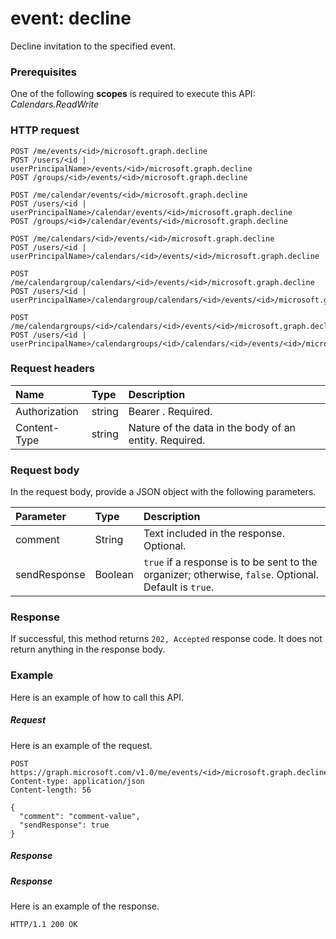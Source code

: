 # event: decline

Decline invitation to the specified event.

### Prerequisites
One of the following **scopes** is required to execute this API:
*Calendars.ReadWrite*
### HTTP request
<!-- { "blockType": "ignored" } -->
```http
POST /me/events/<id>/microsoft.graph.decline
POST /users/<id | userPrincipalName>/events/<id>/microsoft.graph.decline
POST /groups/<id>/events/<id>/microsoft.graph.decline

POST /me/calendar/events/<id>/microsoft.graph.decline
POST /users/<id | userPrincipalName>/calendar/events/<id>/microsoft.graph.decline
POST /groups/<id>/calendar/events/<id>/microsoft.graph.decline

POST /me/calendars/<id>/events/<id>/microsoft.graph.decline
POST /users/<id | userPrincipalName>/calendars/<id>/events/<id>/microsoft.graph.decline

POST /me/calendargroup/calendars/<id>/events/<id>/microsoft.graph.decline
POST /users/<id | userPrincipalName>/calendargroup/calendars/<id>/events/<id>/microsoft.graph.decline

POST /me/calendargroups/<id>/calendars/<id>/events/<id>/microsoft.graph.decline
POST /users/<id | userPrincipalName>/calendargroups/<id>/calendars/<id>/events/<id>/microsoft.graph.decline
```
### Request headers
| Name       | Type | Description|
|:---------------|:--------|:----------|
| Authorization  | string  | Bearer <token>. Required. |
| Content-Type | string  | Nature of the data in the body of an entity. Required. |

### Request body
In the request body, provide a JSON object with the following parameters.

| Parameter	   | Type	|Description|
|:---------------|:--------|:----------|
|comment|String|Text included in the response. Optional.|
|sendResponse|Boolean|`true` if a response is to be sent to the organizer; otherwise, `false`. Optional. Default is `true`.|

### Response
If successful, this method returns `202, Accepted` response code. It does not return anything in the response body.

### Example
Here is an example of how to call this API.
##### Request
Here is an example of the request.
<!-- {
  "blockType": "request",
  "name": "event_decline"
}-->
```http
POST https://graph.microsoft.com/v1.0/me/events/<id>/microsoft.graph.decline
Content-type: application/json
Content-length: 56

{
  "comment": "comment-value",
  "sendResponse": true
}
```

##### Response
##### Response
Here is an example of the response.
<!-- {
  "blockType": "response",
  "truncated": true
} -->
```http
HTTP/1.1 200 OK
```

<!-- uuid: 8fcb5dbc-d5aa-4681-8e31-b001d5168d79
2015-10-25 14:57:30 UTC -->
<!-- {
  "type": "#page.annotation",
  "description": "event: decline",
  "keywords": "",
  "section": "documentation",
  "tocPath": ""
}-->
